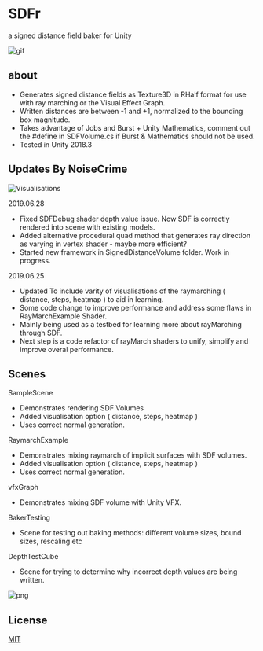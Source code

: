 # SDFr
a signed distance field baker for Unity

![gif](https://www.dropbox.com/s/ka6mlx2tef1lboa/oNrM0ZMpEr.gif?raw=1)

about
-----

- Generates signed distance fields as Texture3D in RHalf format for use with ray marching or the Visual Effect Graph.
- Written distances are between -1 and +1, normalized to the bounding box magnitude.
- Takes advantage of Jobs and Burst + Unity Mathematics, comment out the #define in SDFVolume.cs if Burst & Mathematics should not be used.
- Tested in Unity 2018.3


Updates By NoiseCrime
-----
![Visualisations](https://raw.githubusercontent.com/noisecrime/SDFr/master/Media/Visualisations.png)

2019.06.28
- Fixed SDFDebug shader depth value issue. Now SDF is correctly rendered into scene with existing models.
- Added alternative procedural quad method that generates ray direction as varying in vertex shader - maybe more efficient?
- Started new framework in SignedDistanceVolume folder. Work in progress.


2019.06.25
- Updated To include varity of visualisations of the raymarching ( distance, steps, heatmap ) to aid in learning.
- Some code change to improve performance and address some flaws in RayMarchExample Shader.
- Mainly being used as a testbed for learning more about rayMarching through SDF.
- Next step is a code refactor of rayMarch shaders to unify, simplify and improve overal performance.


Scenes
-----

SampleScene
- Demonstrates rendering SDF Volumes
- Added visualisation option ( distance, steps, heatmap )
- Uses correct normal generation.

RaymarchExample
- Demonstrates mixing raymarch of implicit surfaces with SDF volumes.
- Added visualisation option ( distance, steps, heatmap )
- Uses correct normal generation.

vfxGraph
- Demonstrates mixing SDF volume with Unity VFX.

BakerTesting
- Scene for testing out baking methods: different volume sizes, bound sizes, rescaling etc

DepthTestCube
- Scene for trying to determine why incorrect depth values are being written.

![png](https://www.dropbox.com/s/zd07uve5o4ahgls/Unity_S1LNYsiRd5.png?raw=1)

License
-------
[MIT](LICENSE.md)

